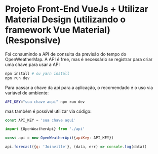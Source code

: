 # Projeto Front-End VueJs + Utilizar Material Design (utilizando o framework Vue Material) (Responsive)

Foi consumindo a API de consulta da previsão do tempo do OpenWeatherMap. A API é free, mas é necessário se registrar para criar uma chave para usar a API

```bash
npm install # ou yarn install
npm run dev
```

Para passar a chave da api para a aplicação, o recomendado é o uso via variável de ambiente:

```bash
API_KEY="sua chave aqui" npm run dev
```

mas também é possível utilizar via código:

```javascript
const API_KEY = 'sua chave aqui'

import {OpenWeatherApi} from './api'

const api = new OpenWeatherApi({apiKey: API_KEY})

api.forecast({q: 'Joinville'}, (data, err) => console.log(data))
```
